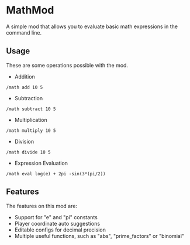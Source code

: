 # MathMod

A simple mod that allows you to evaluate basic math expressions
in the command line. 

## Usage

These are some operations possible with the mod.

- Addition
```commands
/math add 10 5
```

- Subtraction
```commands
/math subtract 10 5
```

- Multiplication
```commands
/math multiply 10 5
```

- Division
```commands
/math divide 10 5
```

- Expression Evaluation
```commands
/math eval log(e) + 2pi -sin(3*(pi/2))
```


## Features
The features on this mod are:
- Support for "e" and "pi" constants
- Player coordinate auto suggestions
- Editable configs for decimal precision
- Multiple useful functions, such as "abs", "prime_factors" or "binomial"